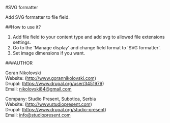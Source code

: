 #SVG formatter

Add SVG formatter to file field.

##How to use it?

1. Add file field to your content type and add svg to allowed file extensions
settings.
2. Go to the 'Manage display' and change field format to 'SVG formatter'.
3. Set image dimensions if you want.

###AUTHOR

Goran Nikolovski  
Website: (http://www.gorannikolovski.com)  
Drupal: (https://www.drupal.org/user/3451979)  
Email: nikolovski84@gmail.com  

Company: Studio Present, Subotica, Serbia  
Website: (http://www.studiopresent.com)  
Drupal: (https://www.drupal.org/studio-present)  
Email: info@studiopresent.com  

